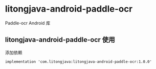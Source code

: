 # litongjava-android-paddle-ocr
Paddle-ocr Android 库

## litongjava-android-paddle-ocr 使用
添加依赖
```
implementation 'com.litongjava:litongjava-android-paddle-ocr:1.0.0'
```